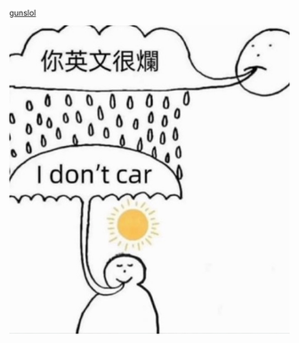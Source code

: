 [gunslol](https://guns.lol/forger)


![image alt](https://github.com/Iavamotive/Iavamotive/blob/1b27041810fc7928d5b75e3e0045cc33c7387c82/idontcar.jpg)
